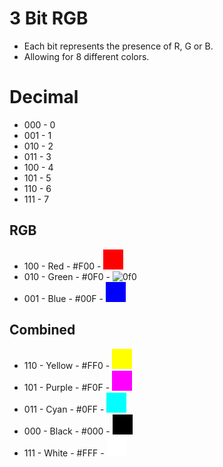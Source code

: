 # 3 Bit RGB 
- Each bit represents the presence of R, G or B.
- Allowing for 8 different colors.

# Decimal
- 000 - 0
- 001 - 1
- 010 - 2
- 011 - 3
- 100 - 4
- 101 - 5
- 110 - 6
- 111 - 7

## RGB
- 100 - Red - #F00 - ![](https://raw.githubusercontent.com/Broken-Admin/3bit-rgb/master/rgb-pngs/f00.png "f00")
- 010 - Green - #0F0 - ![](https://raw.githubusercontent.com/Broken-Admin/3bit-rgb/master/rgb-pngs/0f0.png, "0f0")
- 001 - Blue - #00F - ![](https://raw.githubusercontent.com/Broken-Admin/3bit-rgb/master/rgb-pngs/00f.png "00f") 

## Combined
- 110 - Yellow - #FF0 - ![](https://raw.githubusercontent.com/Broken-Admin/3bit-rgb/master/rgb-pngs/ff0.png "ff0")
- 101 - Purple - #F0F - ![](https://raw.githubusercontent.com/Broken-Admin/3bit-rgb/master/rgb-pngs/f0f.png "f0f")
- 011 - Cyan - #0FF - ![](https://raw.githubusercontent.com/Broken-Admin/3bit-rgb/master/rgb-pngs/0ff.png "0ff")
- 000 - Black - #000 - ![](https://raw.githubusercontent.com/Broken-Admin/3bit-rgb/master/rgb-pngs/000.png "000")
- 111 - White - #FFF - ![](https://raw.githubusercontent.com/Broken-Admin/3bit-rgb/master/rgb-pngs/fff.png "fff")

